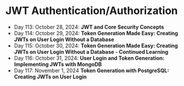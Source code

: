 # JWT Authentication/Authorization

- Day 113: October 28, 2024: **JWT and Core Security Concepts** 
- Day 114: October 29, 2024: **Token Generation Made Easy: Creating JWTs on User Login Without a Database**
- Day 115: October 30, 2024: **Token Generation Made Easy: Creating JWTs on User Login Without a Database - Continued Learning**
- Day 116: October 31, 2024: **User Login and Token Generation: Implementing JWTs with MongoDB**
- Day 117: November 1, 2024  **Token Generation with PostgreSQL: Creating JWTs on User Login**
